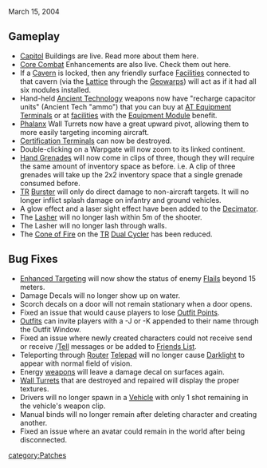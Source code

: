 March 15, 2004

## Gameplay

- [Capitol](Capitol.md) Buildings are live. Read more about
  them here.
- [Core Combat](Core_Combat.md) Enhancements are also live.
  Check them out here.
- If a [Cavern](../Cavern.md) is locked, then any friendly
  surface [Facilities](Facilities.md) connected to that cavern
  (via the [Lattice](Lattice.md) through the
  [Geowarps](Geowarp.md)) will act as if it had all six
  modules installed.
- Hand-held [Ancient Technology](Ancient_Technology.md)
  weapons now have "recharge capacitor units" (Ancient Tech "ammo")
  that you can buy at [AT Equipment
  Terminals](Ancient_Equipment_Terminal.md) or at
  [facilities](../locations/Facilities.md) with the [Equipment
  Module](Equipment_Module.md) benefit.
- [Phalanx](Phalanx.md) Wall Turrets now have a great upward
  pivot, allowing them to more easily targeting incoming aircraft.
- [Certification Terminals](Certification_Terminal.md) can now
  be destroyed.
- Double-clicking on a Warpgate will now zoom to its linked continent.
- [Hand Grenades](Hand_Grenade.md) will now come in clips of
  three, though they will require the same amount of inventory space
  as before. i.e. A clip of three grenades will take up the 2x2
  inventory space that a single grenade consumed before.
- [TR](../etc/Terran_Republic.md) [Burster](Burster.md) will only do
  direct damage to non-aircraft targets. It will no longer inflict
  splash damage on infantry and ground vehicles.
- A glow effect and a laser sight effect have been added to the
  [Decimator](Decimator.md).
- The [Lasher](Lasher.md) will no longer lash within 5m of the
  shooter.
- The Lasher will no longer lash through walls.
- The [Cone of Fire](Cone_of_Fire.md) on the
  [TR](../etc/Terran_Republic.md) [Dual Cycler](../Dual_Cycler.md) has been
  reduced.

## Bug Fixes

- [Enhanced Targeting](Enhanced_Targeting.md) will now show
  the status of enemy [Flails](Flail.md) beyond 15 meters.
- Damage Decals will no longer show up on water.
- Scorch decals on a door will not remain stationary when a door
  opens.
- Fixed an issue that would cause players to lose [Outfit
  Points](Outfit_Points.md).
- [Outfits](Outfit.md) can invite players with a -J or -K
  appended to their name through the Outfit Window.
- Fixed an issue where newly created characters could not receive send
  or receive /[Tell](Tell.md) messages or be added to [Friends
  List](Friends_List.md).
- Teleporting through [Router](Router.md)
  [Telepad](Telepad.md) will no longer cause
  [Darklight](Darklight.md) to appear with normal field of
  vision.
- Energy [weapons](../weapons/Weapon.md) will leave a damage decal on
  surfaces again.
- [Wall Turrets](Phalanx.md) that are destroyed and repaired
  will display the proper textures.
- Drivers will no longer spawn in a [Vehicle](Vehicle.md) with
  only 1 shot remaining in the vehicle's weapon clip.
- Manual binds will no longer remain after deleting character and
  creating another.
- Fixed an issue where an avatar could remain in the world after being
  disconnected.

[category:Patches](category:Patches.md)
